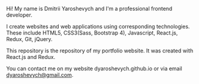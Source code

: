 Hi! My name is Dmitrii Yaroshevych and I'm a professional frontend developer.

I create websites and web applications using corresponding technologies. These include HTML5, CSS3(Sass, Bootstrap 4), Javascript, React.js, Redux, Git, jQuery.

This repository is the repository of my portfolio website. It was created with React.js and Redux.

You can contact me on my website dyaroshevych.github.io or via email dyaroshevych@gmail.com.
